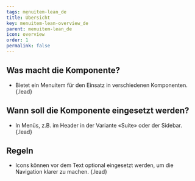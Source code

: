 ```yaml
---
tags: menuitem-lean_de
title: Übersicht
key: menuitem-lean-overview_de
parent: menuitem-lean_de
icon: overview
order: 1
permalink: false  
---
```


## Was macht die Komponente?
* Bietet ein Menuitem für den Einsatz in verschiedenen Komponenten. {.lead}

## Wann soll die Komponente eingesetzt werden?
* In Menüs, z.B. im <sbb-link variant="inline" type="button" href="/{{page.lang}}/design-system/lean/components/header/">Header</sbb-link> in der Variante «Suite» oder der <sbb-link variant="inline" type="button" href="/{{page.lang}}/design-system/lean/components/sidebar/">Sidebar</sbb-link>. {.lead}

## Regeln
* Icons können vor dem Text optional eingesetzt werden, um die Navigation klarer zu machen. {.lead}
